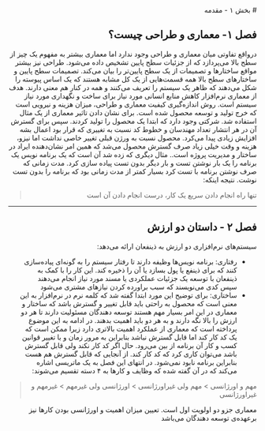 <div dir="rtl">
# بخش ۱ - مقدمه

## فصل ۱- معماری و طراحی چیست؟
درواقع تفاوتی میان معماری و طراحی وجود ندارد اما معماری بیشتر به مفهوم یک چیز از سطح بالا می‌پردازد که از جزئیات سطح پایین تشخیص داده می‌شود. طراحی نیز بیشتر مواقع ساختارها و تصمیمات از یک سطح پایین‌تر را بیان می‌کند. تصمیمات سطح پایین و ساختارهای سطح بالا همه قسمت‌هایی از یک کل مشابه هستند که یک اساس پیوسته را شکل می‌دهند که ظاهر یک سیستم را تعریف می‌کنند و همه در کنار هم معنی دارند.
هدف از معماری نرم‌افزار کاهش منابع انسانی مورد نیاز برای ساخت و نگهداری مورد نیاز سیستم است. روش اندازه‌گیری کیفیت معماری و طراحی، میزان هزینه و نیرویی است که خرج تولید و توسعه محصول شده است. برای نشان دادن تاثیر معماری از یک مثال استفاده شد. شرکتی وجود دارد که ابتدا یک محصول را تولید کردند. سپس برای گسترش آن در هر انتشار تعداد مهندسان و خطوط کد نسبت به تغییری که قرار بود اعمال بشه افزایش زیادی پیدا می‌کرد. محصول نسبت به ورژن قبلی تغییر خاصی نداشت اما نیزو، هزینه و وقت خیلی زیاد صرف گسترش محصول می‌شد که همین امر نشان‌دهنده ایراد در ساختار و مدیریت پروژه است.. مثال دیگری که زده شد آن است که یک برنامه نویس یک برنامه را یک بار نوشتن تست و بار دیگر بدون تست پیاده سازی کرد. مدت زمانی که صرف نوشتن برنامه با تست کرد بسیار کمتر از مدت زمانی بود که برنامه را بدون تست نوشت. نتیجه اینکه:
> تنها راه انجام دادن سریع یک کار، درست انجام دادن آن است
---
## فصل ۲ - داستان دو ارزش
سیستم‌های نرم‌افزاری دو ارزش به ذینفعان ارائه می‌دهد: 
- رفتاری: برنامه نویس‌ها وظیفه دارند تا رفتار سیستم را به گونه‌ای پیاده‌سازی کنند که برای ذینفع یا پول بسازد یا آن را ذخیره کند. این کار را با کمک به ذینفعان با توسعه یک جزئیات عملکردی یا مسند مورد نیاز انجام می‌دهند سپس کدی می‌نویسند که سبب براورده کردن نیازهای مشتری می‌شود
- ساختاری: برای توضیح این مورد ابتدا گفته شد که کلمه نرم در نرم‌افزار به این معنی است که محصول به راحتی باید قابل تغییر و گسترش باشد که ساختار و معماری در این امر بسیار مهم هستند
توسعه دهندگان مسئولیت دارند تا هر دو ارزش را بالا نگه دارند و به هر دو باید اهمیت بدهند.
در ادامه به این موضوع پرداخته است که معماری از عملکرد اهمیت بالاتری دارد زیرا ممکن است که یک کد کار کند اما قابل گسترش نباشد بنابراین به مرور زمان و با تغییر قوانین کسب و کار آن برنامه از بین می‌رود.
حال اگر کد کار نکند ولی قابل گسترش باشد می‌توان کاری کرد که کد کار کند. از آنجایی که قابل گسترش هم هست بنابراین برنامه نابود نمی‌شود.
در انتهای این فصل به یک ماتریسی اشاره می‌کند که در آن گفته شده که وظایف و کارها به ۴ دسته تقسیم می‌شوند:

> مهم و اورژانسی > مهم ولی غیراورژانسی > اورژانسی ولی غیرمهم > غیرمهم و غیراورژانسی

معماری جزو دو اولویت اول است. تعیین میزان اهمیت و اورژانسی بودن کارها نیز برعهده‌ی توسعه دهندگان می‌باشد
</div>
